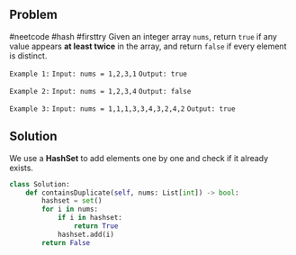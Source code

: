 ## Problem
#neetcode #hash #firsttry
Given an integer array `nums`, return `true` if any value appears **at least twice** in the array, and return `false` if every element is distinct.

`Example 1:`
`Input: nums = 1,2,3,1`
`Output: true`

`Example 2:`
`Input: nums = 1,2,3,4`
`Output: false`

`Example 3:`
`Input: nums = 1,1,1,3,3,4,3,2,4,2`
`Output: true`

## Solution
We use  a **HashSet** to add elements one by one and  check if it already exists.

```python
class Solution:
    def containsDuplicate(self, nums: List[int]) -> bool:
        hashset = set()
        for i in nums:
            if i in hashset:
                return True
            hashset.add(i)
        return False
```

